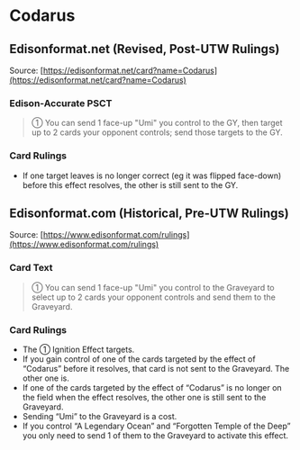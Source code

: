 # Codarus

## Edisonformat.net (Revised, Post-UTW Rulings)

Source: [https://edisonformat.net/card?name=Codarus](https://edisonformat.net/card?name=Codarus)

### Edison-Accurate PSCT

> ① You can send 1 face-up "Umi" you control to the GY, then target up to 2 cards your opponent controls; send those targets to the GY.

### Card Rulings

*   If one target leaves is no longer correct (eg it was flipped face-down) before this effect resolves, the other is still sent to the GY.


## Edisonformat.com (Historical, Pre-UTW Rulings)

Source: [https://www.edisonformat.com/rulings](https://www.edisonformat.com/rulings)

### Card Text

> ① You can send 1 face-up "Umi" you control to the Graveyard to select up to 2 cards your opponent controls and send them to the Graveyard.

### Card Rulings

*   The ① Ignition Effect targets.
*   If you gain control of one of the cards targeted by the effect of “Codarus” before it resolves, that card is not sent to the Graveyard. The other one is.
*   If one of the cards targeted by the effect of “Codarus” is no longer on the field when the effect resolves, the other one is still sent to the Graveyard.
*   Sending “Umi” to the Graveyard is a cost.
*   If you control “A Legendary Ocean” and “Forgotten Temple of the Deep” you only need to send 1 of them to the Graveyard to activate this effect.


